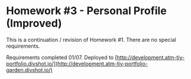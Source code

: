 # Homework #3 - Personal Profile (Improved)

This is a continuation / revision of Homework \#1.
There are no special requirements.

Requirements completed 01/07.
Deployed to [http://development.atm-tiy-portfolio.divshot.io/](http://development.atm-tiy-portfolio-garden.divshot.io/)
